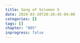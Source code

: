 ```yaml
---
title: Song of Solomon 5
date: 2020-03-28T20:26:45-04:00
categories: []
tags: []
chapter: "005"
inprogress: false
---
```


